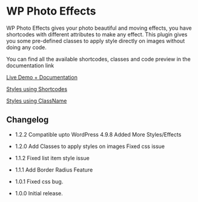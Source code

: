 # WP Photo Effects
WP Photo Effects gives your photo beautiful and moving effects, you have shortcodes with different attributes to make any effect. This plugin gives you some pre-defined classes to apply style directly on images without doing any code.

You can find all the available shortcodes, classes and code preview in the documentation link

[Live Demo + Documentation](http://plugins.muhammadrehman.com/)

[Styles using Shortcodes](http://plugins.muhammadrehman.com/#wppe-shortcode)

[Styles using ClassName](http://plugins.muhammadrehman.com/#wppe-classname)

## Changelog
* 1.2.2
    Compatible upto WordPress 4.9.8
	Added More Styles/Effects

* 1.2.0
    Add Classes to apply styles on images
	Fixed css issue

* 1.1.2
	Fixed list item style issue

* 1.1.1
	Add Border Radius Feature

* 1.0.1
	Fixed css bug.
	
* 1.0.0
	Initial release.